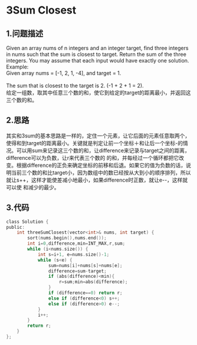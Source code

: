 3Sum Closest
===

1.问题描述
---

Given an array nums of n integers and an integer target, find three integers in nums such that the sum is closest to target. Return the sum of the three integers. You may assume that each input would have exactly one solution.<br>
Example:<br>
Given array nums = [-1, 2, 1, -4], and target = 1.<br>
<br>
The sum that is closest to the target is 2. (-1 + 2 + 1 = 2).<br>
给定一组数，取其中任意三个数的和，使它到给定的target的距离最小，并返回这三个数的和。

2.思路
---

其实和3sum的基本思路是一样的，定住一个元素，让它后面的元素任意取两个，使得和到target的距离最小。关键就是判定让前一个坐标＋和让后一个坐标-的情况。可以用sum来记录这三个数的和，让difference来记录与target之间的距离，difference可以为负数，让r来代表三个数的
的和，并每经过一个循环都把它改变。根据difference的正负来确定坐标的前移和后退。如果它的值为负数的话，说明当前三个数的和比target小，因为数组中的数已经按从大到小的顺序排列，所以就让s++，这样才能使差减小地最小，如果difference时正数，就让e--，这样就可以使
和减少的最少。

3.代码
---

```c
class Solution {
public:
    int threeSumClosest(vector<int>& nums, int target) {
        sort(nums.begin(),nums.end());
        int i=0,difference,min=INT_MAX,r,sum;
        while (i<nums.size()) {
            int s=i+1, e=nums.size()-1;
            while (s<e) {
                sum=nums[i]+nums[s]+nums[e];
                difference=sum-target;
                if (abs(difference)<min){
                    r=sum;min=abs(difference);
                }
                if (difference==0) return r;
                else if (difference<0) s++;
                else if (difference>0) e--;
            }
            i++;
        }
        return r;
    }
};
```
